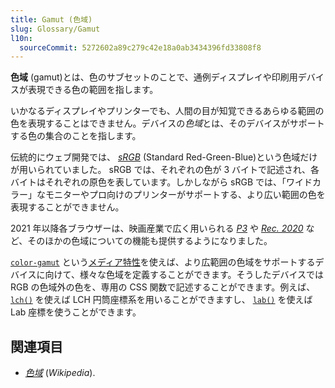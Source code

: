 ```yaml
---
title: Gamut (色域)
slug: Glossary/Gamut
l10n:
  sourceCommit: 5272602a89c279c42e18a0ab3434396fd33808f8
---
```


**色域** (gamut)とは、色のサブセットのことで、通例ディスプレイや印刷用デバイスが表現できる色の範囲を指します。

いかなるディスプレイやプリンターでも、人間の目が知覚できるあらゆる範囲の色を表現することはできません。デバイスの*色域*とは、そのデバイスがサポートする色の集合のことを指します。

伝統的にウェブ開発では、 _[sRGB](https://en.wikipedia.org/wiki/SRGB)_ (Standard Red-Green-Blue)という色域だけが用いられていました。 sRGB では、それぞれの色が 3 バイトで記述され、各バイトはそれぞれの原色を表しています。しかしながら sRGB では、「ワイドカラー」なモニターやプロ向けのプリンターがサポートする、より広い範囲の色を表現することができません。

2021 年以降各ブラウザーは、映画産業で広く用いられる _[P3](https://ja.wikipedia.org/wiki/DCI-P3)_ や _[Rec. 2020](https://ja.wikipedia.org/wiki/Rec._2020)_ など、そのほかの色域についての機能も提供するようになりました。

[`color-gamut`](/ja/docs/Web/CSS/@media/color-gamut) という[メディア特性](/ja/docs/Web/CSS/@media#メディア特性)を使えば、より広範囲の色域をサポートするデバイスに向けて、様々な色域を定義することができます。そうしたデバイスでは RGB の色域外の色を、専用の CSS 関数で記述することができます。例えば、 [`lch()`](/en-US/docs/Web/CSS/color_value/lch) を使えば LCH 円筒座標系を用いることができますし、 [`lab()`](/en-US/docs/Web/CSS/color_value/lab) を使えば Lab 座標を使うことができます。

## 関連項目

- [_色域_](https://ja.wikipedia.org/wiki/%E8%89%B2%E5%9F%9F) (_Wikipedia_).
